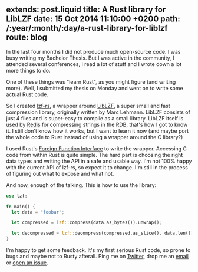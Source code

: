 extends: post.liquid
title: A Rust library for LibLZF
date: 15 Oct 2014 11:10:00 +0200
path: /:year/:month/:day/a-rust-library-for-liblzf
route: blog
---

In the last four months I did not produce much open-source code. I was busy writing my Bachelor Thesis.
But I was active in the community, I attended several conferences, I read a lot of stuff and I wrote down a lot more things to do.

One of these things was "learn Rust", as you might figure (and writing more).
Well, I submitted my thesis on Monday and went on to write some actual Rust code.

So I created [lzf-rs][], a wrapper around [LibLZF][], a super small and fast compression library, originally written by Marc Lehmann.
LibLZF consists of just 4 files and is super-easy to compile as a small library.
LibLZF itself is used by [Redis](https://github.com/antirez/redis/blob/3c6f9ac37c849c82aebf5b45e895faa6cc80e7be/src/rdb.c#L222) for compressing strings in the RDB,
that's how I got to know it. I still don't know how it works, but I want to learn it now (and maybe port the whole code to Rust instead of using a wrapper around the C library?)

I used Rust's [Foreign Function Interface][ffi] to write the wrapper. Accessing C code from within Rust is quite simple.
The hard part is choosing the right data types and writing the API in a safe and usable way.
I'm not 100% happy with the current API of lzf-rs, so expect it to change.
I'm still in the process of figuring out what to expose and what not.

And now, enough of the talking. This is how to use the library:

~~~rust
use lzf;

fn main() {
  let data = "foobar";

  let compressed = lzf::compress(data.as_bytes()).unwrap();

  let decompressed = lzf::decompress(compressed.as_slice(), data.len()).unwrap();
}
~~~

I'm happy to get some feedback. It's my first serious Rust code, so prone to bugs and maybe not to Rusty afterall.
Ping me on [Twitter][], drop me an [email](mailto:badboy@archlinux.us) or [open an issue](https://github.com/badboy/lzf-rs/issues).

[lzf-rs]: https://github.com/badboy/lzf-rs
[liblzf]: http://software.schmorp.de/pkg/liblzf.html
[ffi]: http://doc.rust-lang.org/guide-ffi.html
[twitter]: https://twitter.com/badboy_
